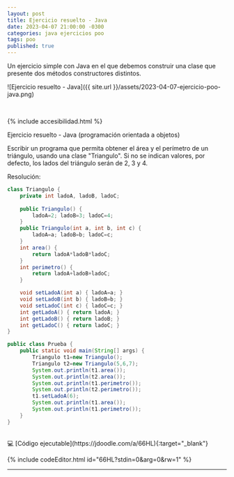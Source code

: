 ```yaml
---
layout: post
title: Ejercicio resuelto - Java
date: 2023-04-07 21:00:00 -0300
categories: java ejercicios poo
tags: poo
published: true
---
```


Un ejercicio simple con Java en el que debemos construir una clase que presente dos métodos constructores distintos.

![Ejercicio resuelto - Java]({{ site.url }}/assets/2023-04-07-ejercicio-poo-java.png)


&nbsp;

{% include accesibilidad.html %}

Ejercicio resuelto - Java (programación orientada a objetos)

Escribir un programa que permita obtener el área y el perímetro de un triángulo, usando una clase "Triangulo". Si no se indican valores, por defecto, los lados del triángulo serán de 2, 3 y 4.

Resolución:

```java
class Triangulo {
    private int ladoA, ladoB, ladoC;
     
    public Triangulo() {
        ladoA=2; ladoB=3; ladoC=4;
    }
    public Triangulo(int a, int b, int c) {
        ladoA=a; ladoB=b; ladoC=c;
    }
    int area() {
        return ladoA*ladoB*ladoC;
    }
    int perimetro() {
        return ladoA+ladoB+ladoC;
    }

    void setLadoA(int a) { ladoA=a; }
    void setLadoB(int b) { ladoB=b; }
    void setLadoC(int c) { ladoC=c; }
    int getLadoA() { return ladoA; }
    int getLadoB() { return ladoB; }
    int getLadoC() { return ladoC; }
}

public class Prueba {
    public static void main(String[] args) {
        Triangulo t1=new Triangulo();
        Triangulo t2=new Triangulo(5,6,7);
        System.out.println(t1.area());
        System.out.println(t2.area());
        System.out.println(t1.perimetro());
        System.out.println(t2.perimetro());
        t1.setLadoA(6);
        System.out.println(t1.area());
        System.out.println(t1.perimetro());
    }
} 
```

</div></details>

<br />
💻 [Código ejecutable](https://jdoodle.com/a/66HL){:target="_blank"}

{% include codeEditor.html id="66HL?stdin=0&arg=0&rw=1" %} 
<br />

<hr />
